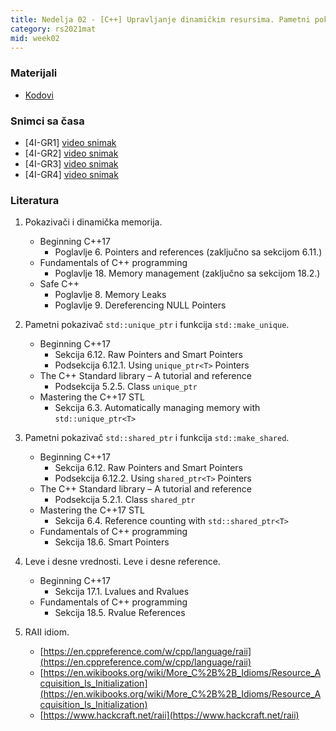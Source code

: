 ```yaml
---
title: Nedelja 02 - [C++] Upravljanje dinamičkim resursima. Pametni pokazivači. RAII idiom.
category: rs2021mat
mid: week02
---
```


### Materijali

- [Kodovi](https://github.com/MATF-RS21/zvanicni-materijali/tree/main/02-dinamicka-memorija)

### Snimci sa časa

- [4I-GR1] [video snimak](https://youtu.be/rDhbFAIoDFE)
- [4I-GR2] [video snimak](https://youtu.be/EgFVeDNHocQ)
- [4I-GR3] [video snimak](http://enastava.matf.bg.ac.rs/~nikola_ajzenhamer/2020-2021/rs/RS%2002/RS%2002_player.html)
- [4I-GR4] [video snimak](https://youtu.be/IQXITshmdXE)

### Literatura

1. Pokazivači i dinamička memorija.
    - Beginning C++17
        - Poglavlje 6. Pointers and references (zaključno sa sekcijom 6.11.)
    - Fundamentals of C++ programming
        - Poglavlje 18. Memory management (zaključno sa sekcijom 18.2.)
    - Safe C++
        - Poglavlje 8. Memory Leaks
        - Poglavlje 9. Dereferencing NULL Pointers

1. Pametni pokazivač `std::unique_ptr` i funkcija `std::make_unique`.
    - Beginning C++17
        - Sekcija 6.12. Raw Pointers and Smart Pointers
        - Podsekcija 6.12.1. Using `unique_ptr<T>` Pointers
    - The C++ Standard library – A tutorial and reference
        - Podsekcija 5.2.5. Class `unique_ptr`
    - Mastering the C++17 STL
        - Sekcija 6.3. Automatically managing memory with `std::unique_ptr<T>`

1. Pametni pokazivač `std::shared_ptr` i funkcija `std::make_shared`.
    - Beginning C++17
        - Sekcija 6.12. Raw Pointers and Smart Pointers
        - Podsekcija 6.12.2. Using `shared_ptr<T>` Pointers
    - The C++ Standard library – A tutorial and reference
        - Podsekcija 5.2.1. Class `shared_ptr`
    - Mastering the C++17 STL
        - Sekcija 6.4. Reference counting with `std::shared_ptr<T>`
    - Fundamentals of C++ programming
        - Sekcija 18.6. Smart Pointers

1. Leve i desne vrednosti. Leve i desne reference.
    - Beginning C++17
        - Sekcija 17.1. Lvalues and Rvalues
    - Fundamentals of C++ programming
        - Sekcija 18.5. Rvalue References

1. RAII idiom.
    - [https://en.cppreference.com/w/cpp/language/raii](https://en.cppreference.com/w/cpp/language/raii)
    - [https://en.wikibooks.org/wiki/More_C%2B%2B_Idioms/Resource_Acquisition_Is_Initialization](https://en.wikibooks.org/wiki/More_C%2B%2B_Idioms/Resource_Acquisition_Is_Initialization)
    - [https://www.hackcraft.net/raii](https://www.hackcraft.net/raii)
